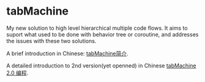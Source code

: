 # tabMachine
My new solution to high level hierarchical multiple code flows. It aims to suport what used to be done with behavior tree or coroutine, and addresses the issues with these two solutions.

A brief introduction in Chinese: [tabMachine简介](https://docs.google.com/document/d/1BM3E1nftmVgsuXWBvm119YKA_Aru3Ko6D-8_9A-HMKI/edit?usp=sharing). 

A detailed introduction to 2nd version(yet openned) in Chinese [tabMachine 2.0 编程]([https://docs.google.com/document/d/1BM3E1nftmVgsuXWBvm119YKA_Aru3Ko6D-8_9A-HMKI/edit?usp=sharing](https://docs.google.com/document/d/1Lma2r7A-3kHvZAWP7lNTLhfZoQaY2jclpIXb39P68do/edit?usp=sharing)). 

